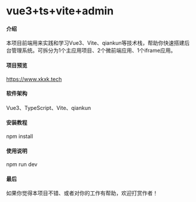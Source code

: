 # vue3+ts+vite+admin

#### 介绍
本项目前端用来实践和学习Vue3、Vite、qiankun等技术栈，帮助你快速搭建后台管理系统。可拆分为1个主应用项目、2个微前端应用、1个iframe应用。

#### 项目预览
https://www.xkxk.tech

#### 软件架构
Vue3、TypeScript、Vite、qiankun

#### 安装教程
npm install

#### 使用说明
npm run dev

#### 最后
如果你觉得本项目不错、或者对你的工作有帮助，欢迎打赏作者！


